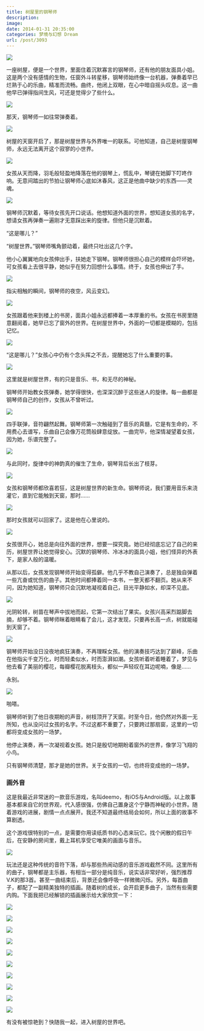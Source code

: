```yaml
---
title: 树屋里的钢琴师
description: 
image: 
date: 2014-01-31 20:35:00
categories: 梦境与幻想 Dream
url: /post/3093
---
```


![](https://cdn.victor42.work/posts/2014-01/01-31/1.jpg)

一座树屋，便是一个世界，里面住着沉默寡言的钢琴师，还有他的朋友面具小姐。这是两个没有感情的生物，任窗外斗转星移，钢琴师始终像一台机器，弹奏着早已烂熟于心的乐曲，精准而流畅。曲终，他闭上双眼，在心中暗自摇头叹息。这一曲他早已弹得指间生风，可还是觉得少了些什么。

![](https://cdn.victor42.work/posts/2014-01/01-31/2.jpg)

那天，钢琴师一如往常弹奏着。

![](https://cdn.victor42.work/posts/2014-01/01-31/3.jpg)

树屋的天窗开启了，那是树屋世界与外界唯一的联系。可他知道，自己是树屋钢琴师，永远无法离开这个寂寥的小世界。

![](https://cdn.victor42.work/posts/2014-01/01-31/4.jpg)

女孩从天而降，羽毛般轻盈地降落在他的钢琴上，慌乱中，琴键在她脚下叮咚作响。无意间踏出的节拍让钢琴师心底如沐春风，这正是他曲中缺少的东西——灵魂。

![](https://cdn.victor42.work/posts/2014-01/01-31/5.jpg)

钢琴师沉默着，等待女孩先开口说话。他想知道外面的世界，想知道女孩的名字，想请女孩再弹奏一遍刚才无意踩出来的旋律。但他只是沉默着。

“这是哪儿？”

“树屋世界。”钢琴师嘴角颤动着，最终只吐出这几个字。

他小心翼翼地向女孩伸出手，扶她走下钢琴。钢琴师很担心自己的模样会吓坏她，可女孩看上去很平静，她似乎在努力回想什么事情。终于，女孩也伸出了手。

![](https://cdn.victor42.work/posts/2014-01/01-31/6.jpg)

指尖相触的瞬间，钢琴师的夜空，风云变幻。

![](https://cdn.victor42.work/posts/2014-01/01-31/7.jpg)

女孩跟着他来到楼上的书房，面具小姐永远都捧着一本厚重的书。女孩在书房里随意翻阅着，她早已忘了窗外的世界。在树屋世界中，外面的一切都是模糊的，包括记忆。

![](https://cdn.victor42.work/posts/2014-01/01-31/8.jpg)

“这是哪儿？”女孩心中仍有个念头挥之不去，提醒她忘了什么重要的事。

![](https://cdn.victor42.work/posts/2014-01/01-31/9.jpg)

这里就是树屋世界，有的只是音乐、书，和无尽的神秘。

钢琴师开始教女孩弹奏，她学得很快，也深深沉醉于这些迷人的旋律。每一曲都是钢琴师自己的创作，女孩从不曾听过。

![](https://cdn.victor42.work/posts/2014-01/01-31/10.jpg)

四手联弹，音符翩然起舞。钢琴师第一次触碰到了音乐的真髓，它是有生命的，不用费心去谱写，乐曲自己会像万花筒般肆意绽放。一曲完毕，他深情凝望着女孩，因为她，乐谱完整了。

![](https://cdn.victor42.work/posts/2014-01/01-31/11.jpg)

与此同时，旋律中的神韵真的催生了生命，钢琴背后长出了枝芽。

![](https://cdn.victor42.work/posts/2014-01/01-31/12.jpg)

女孩和钢琴师都欣喜若狂，这是树屋世界的新生命。钢琴师说，我们要用音乐来浇灌它，直到它能触到天窗，那时……

![](https://cdn.victor42.work/posts/2014-01/01-31/13.jpg)

那时女孩就可以回家了。这是他在心里说的。

![](https://cdn.victor42.work/posts/2014-01/01-31/14.jpg)

女孩很开心，她总是向往外面的世界，想要一探究竟。她已经彻底忘记了自己的来历，树屋世界让她觉得安心。沉默的钢琴师、冷冰冰的面具小姐，他们怪异的外表下，是家人般的温暖。

从那以后，女孩发现钢琴师开始变得孤僻。他几乎不教自己演奏了，总是独自弹着一些亢奋或忧伤的曲子。其他时间都捧着同一本书，一整天都不翻页。她从来不问，因为她知道，钢琴师只会沉默地凝视着自己，目光平静如水，却深不见底。

![](https://cdn.victor42.work/posts/2014-01/01-31/15.jpg)

光阴轮转，树苗在琴声中拔地而起，它第一次结出了果实。女孩兴高采烈踮脚去摘，却够不着。钢琴师眯着眼睛看了会儿，这才发现，只要再长高一点，树就能碰到天窗了。

![](https://cdn.victor42.work/posts/2014-01/01-31/16.jpg)

钢琴师开始没日没夜地疯狂演奏，不再理睬女孩。他的演奏技巧达到了巅峰，乐曲在他指尖千变万化，时而轻柔似水，时而澎湃如潮。女孩听着听着睡着了，梦见与他去看了美丽的樱花，每瓣樱花脱离枝头，都似一声轻叹在耳边呢喃，像是……

永别。

![](https://cdn.victor42.work/posts/2014-01/01-31/17.jpg)

啪嗒。

钢琴师听到了他日夜期盼的声音，树枝顶开了天窗。时至今日，他仍然对外面一无所知，也从没问过女孩的名字。不过这都不重要了，只要跨过那扇窗，这里的一切都将变成女孩的一场梦。

他停止演奏，再一次凝视着女孩。她只是殷切地期盼着窗外的世界，像学习飞翔的小鸟。

只有钢琴师清楚，那才是她的世界。关于女孩的一切，也终将变成他的一场梦。

### 画外音

这是我最近非常迷的一款音乐游戏，名叫deemo，有iOS与Android版。以上故事基本都来自它的世界观，代入感很强，仿佛自己置身这个宁静而神秘的小世界。随着游戏的进展，剧情一点点展开。我还不知道最终结局会如何，所以上面的故事不算剧透。

这个游戏很特别的一点，是需要你用读纸质书的心态来玩它。找个闲散的假日午后，在安静的房间里，戴上耳机享受它唯美的画面与音乐。

![](https://cdn.victor42.work/posts/2014-01/01-31/18.jpg)

玩法还是这种传统的音符下落，却与那些热闹动感的音乐游戏截然不同。这里所有的曲子，钢琴都是主乐器，有相当一部分是纯音乐，说实话非常好听，强烈推荐V.K的那3首。甚至一曲结束后，背景还会像呼吸一样微微闪烁。另外，每首曲子，都配了一副精美独特的插画。随着树的成长，会开启更多曲子，当然有些需要内购。下面我把已经解锁的插画展示给大家欣赏一下：

![](https://cdn.victor42.work/posts/2014-01/01-31/19.jpg)

![](https://cdn.victor42.work/posts/2014-01/01-31/20.jpg)

![](https://cdn.victor42.work/posts/2014-01/01-31/21.jpg)

![](https://cdn.victor42.work/posts/2014-01/01-31/22.jpg)

![](https://cdn.victor42.work/posts/2014-01/01-31/23.jpg)

![](https://cdn.victor42.work/posts/2014-01/01-31/24.jpg)

![](https://cdn.victor42.work/posts/2014-01/01-31/25.jpg)

![](https://cdn.victor42.work/posts/2014-01/01-31/26.jpg)

![](https://cdn.victor42.work/posts/2014-01/01-31/27.jpg)

![](https://cdn.victor42.work/posts/2014-01/01-31/28.jpg)

有没有被惊艳到？快随我一起，进入树屋的世界吧。